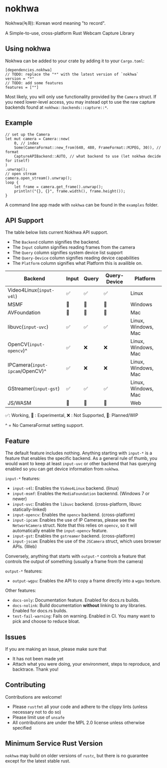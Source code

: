# nokhwa
Nokhwa(녹화): Korean word meaning "to record".

A Simple-to-use, cross-platform Rust Webcam Capture Library

## Using nokhwa
Nokhwa can be added to your crate by adding it to your `Cargo.toml`:
```.ignore
[dependencies.nokhwa]
// TODO: replace the "*" with the latest version of `nokhwa`
version = "*"
// TODO: add some features
features = [""]
```

Most likely, you will only use functionality provided by the `Camera` struct. If you need lower-level access, you may instead opt to use the raw capture backends found at `nokhwa::backends::capture::*`.

## Example

```.ignore
// set up the Camera
let mut camera = Camera::new(
    0, // index
    Some(CameraFormat::new_from(640, 480, FrameFormat::MJPEG, 30)), // format
    CaptureAPIBackend::AUTO, // what backend to use (let nokhwa decide for itself)
)
.unwrap();
// open stream
camera.open_stream().unwrap();
loop {
    let frame = camera.get_frame().unwrap();
    println!("{}, {}", frame.width(), frame.height());
}
```
A command line app made with `nokhwa` can be found in the `examples` folder.

## API Support
The table below lists current Nokhwa API support.
- The `Backend` column signifies the backend.
- The `Input` column signifies reading frames from the camera
- The `Query` column signifies system device list support
- The `Query-Device` column signifies reading device capabilities
- The `Platform` column signifies what Platform this is availible on.

 | Backend                         | Input              | Query              | Query-Device       | Platform            |
 |---------------------------------|--------------------|--------------------|--------------------|---------------------|
 | Video4Linux(`input-v4l`)        | ✅                 | ✅                 | ✅                 | Linux               |
 | MSMF                            | 🔮                 | 🔮                 | 🔮                 | Windows             |
 | AVFoundation                    | 🚧                 | 🚧                 | 🚧                 | Mac                 |
 | libuvc(`input-uvc`)             | ✅                 | ✅                 | ✅                 | Linux, Windows, Mac |
 | OpenCV(`input-opencv`)^         | ✅                 | ❌                 | ❌                 | Linux, Windows, Mac |
 | IPCamera(`input-ipcam`/OpenCV)^ | ✅                 | ❌                 | ❌                 | Linux, Windows, Mac |
 | GStreamer(`input-gst`)          | ✅                 | ✅                 | ✅                 | Linux, Windows, Mac |
 | JS/WASM                         | 🔮                 | 🔮                 | 🔮                 | Web                 |

 ✅: Working, 🔮 : Experimental, ❌ : Not Supported, 🚧: Planned/WIP

  ^ = No CameraFormat setting support.
## Feature
The default feature includes nothing. Anything starting with `input-*` is a feature that enables the specific backend. 
As a general rule of thumb, you would want to keep at least `input-uvc` or other backend that has querying enabled so you can get device information from `nokhwa`.

`input-*` features:
 - `input-v4l`: Enables the `Video4Linux` backend. (linux)
 - `input-msmf`: Enables the `MediaFoundation` backennd. (Windows 7 or newer)
 - `input-uvc`: Enables the `libuvc` backend. (cross-platform, libuvc statically-linked)
 - `input-opencv`: Enables the `opencv` backend. (cross-platform) 
 - `input-ipcam`: Enables the use of IP Cameras, please see the `NetworkCamera` struct. Note that this relies on `opencv`, so it will automatically enable the `input-opencv` feature.
 - `input-gst`: Enables the `gstreamer` backend. (cross-platform)
 - `input-jscam`: Enables the use of the `JSCamera` struct, which uses browser APIs. (Web)

Conversely, anything that starts with `output-*` controls a feature that controls the output of something (usually a frame from the camera)

`output-*` features:
 - `output-wgpu`: Enables the API to copy a frame directly into a `wgpu` texture.

Other features:
 - `docs-only`: Documentation feature. Enabled for docs.rs builds.
 - `docs-nolink`: Build documentation **without** linking to any libraries. Enabled for docs.rs builds.
 - `test-fail-warning`: Fails on warning. Enabled in CI.
You many want to pick and choose to reduce bloat.

## Issues
If you are making an issue, please make sure that
 - It has not been made yet
 - Attach what you were doing, your environment, steps to reproduce, and backtrace.
Thank you!

## Contributing
Contributions are welcome!
 - Please `rustfmt` all your code and adhere to the clippy lints (unless necessary not to do so)
 - Please limit use of `unsafe`
 - All contributions are under the MPL 2.0 license unless otherwise specified

## Minimum Service Rust Version
`nokhwa` may build on older versions of `rustc`, but there is no guarantee except for the latest stable rust. 
